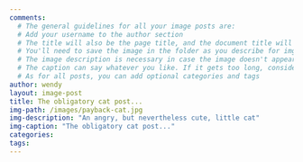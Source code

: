 ```yaml
---
comments:
  # The general guidelines for all your image posts are:
  # Add your username to the author section
  # The title will also be the page title, and the document title will appear in the url address
  # You'll need to save the image in the folder as you describe for img-path, or you could link to a cloud storage service like Dropbox
  # The image description is necessary in case the image doesn't appear properly, and means people who can't see can access the information
  # The caption can say whatever you like. If it gets too long, consider using a long-form post
  # As for all posts, you can add optional categories and tags
author: wendy
layout: image-post
title: The obligatory cat post...
img-path: /images/payback-cat.jpg
img-description: "An angry, but nevertheless cute, little cat"
img-caption: "The obligatory cat post..."
categories:
tags:
---
```

<!-- Add your markdown here. See http://markdowntutorial.com/ for a getting-started guide -->